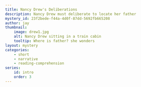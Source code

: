 ```yaml
---
title: Nancy Drew's Deliberations
description: Nancy Drew must deliberate to locate her father
mystery_id: 23f2bede-f44a-4d0f-87dd-5692fb665208
author: jay
thumbnail: 
    image: drew1.jpg
    alt: Nancy Drew sitting in a train cabin
    tooltip: Where is father? she wonders
layout: mystery 
categories:
    - short
    - narrative
    - reading-comprehension
series:
    id: intro
    order: 3
---
```


